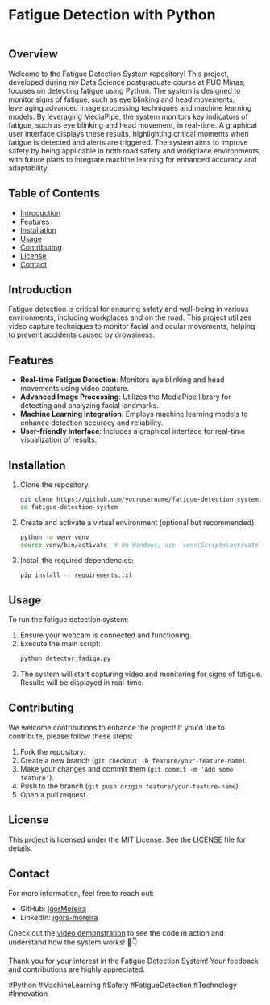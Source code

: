 # Fatigue Detection with Python

<div align="center">
<img src="![Driver Fatigue Detection](https://github.com/user-attachments/assets/82fd4948-ee87-4db4-be51-0503e5f62457)" width="0px" />
</div>

## Overview

Welcome to the Fatigue Detection System repository! This project, developed during my Data Science postgraduate course at PUC Minas, focuses on detecting fatigue using Python. The system is designed to monitor signs of fatigue, such as eye blinking and head movements, leveraging advanced image processing techniques and machine learning models. By leveraging MediaPipe, the system monitors key indicators of fatigue, such as eye blinking and head movement, in real-time. A graphical user interface displays these results, highlighting critical moments when fatigue is detected and alerts are triggered. The system aims to improve safety by being applicable in both road safety and workplace environments, with future plans to integrate machine learning for enhanced accuracy and adaptability.


## Table of Contents

- [Introduction](#introduction)
- [Features](#features)
- [Installation](#installation)
- [Usage](#usage)
- [Contributing](#contributing)
- [License](#license)
- [Contact](#contact)

## Introduction

Fatigue detection is critical for ensuring safety and well-being in various environments, including workplaces and on the road. This project utilizes video capture techniques to monitor facial and ocular movements, helping to prevent accidents caused by drowsiness.

## Features

- **Real-time Fatigue Detection**: Monitors eye blinking and head movements using video capture.
- **Advanced Image Processing**: Utilizes the MediaPipe library for detecting and analyzing facial landmarks.
- **Machine Learning Integration**: Employs machine learning models to enhance detection accuracy and reliability.
- **User-friendly Interface**: Includes a graphical interface for real-time visualization of results.

## Installation

1. Clone the repository:
    ```bash
    git clone https://github.com/yourusername/fatigue-detection-system.git
    cd fatigue-detection-system
    ```

2. Create and activate a virtual environment (optional but recommended):
    ```bash
    python -m venv venv
    source venv/bin/activate  # On Windows, use `venv\Scripts\activate`
    ```

3. Install the required dependencies:
    ```bash
    pip install -r requirements.txt
    ```

## Usage

To run the fatigue detection system:

1. Ensure your webcam is connected and functioning.
2. Execute the main script:
    ```bash
    python detector_fadiga.py
    ```
3. The system will start capturing video and monitoring for signs of fatigue. Results will be displayed in real-time.

## Contributing

We welcome contributions to enhance the project! If you'd like to contribute, please follow these steps:

1. Fork the repository.
2. Create a new branch (`git checkout -b feature/your-feature-name`).
3. Make your changes and commit them (`git commit -m 'Add some feature'`).
4. Push to the branch (`git push origin feature/your-feature-name`).
5. Open a pull request.

## License

This project is licensed under the MIT License. See the [LICENSE](LICENSE) file for details.

## Contact

For more information, feel free to reach out:

- GitHub: [IgorMoreira](https://github.com/IgorMoriera)
- LinkedIn: [igors-moreira](www.linkedin.com/in/igors-moreira)
  
Check out the [video demonstration](link-to-video) to see the code in action and understand how the system works! 🎥👇

Thank you for your interest in the Fatigue Detection System! Your feedback and contributions are highly appreciated.

#Python #MachineLearning #Safety #FatigueDetection #Technology #Innovation
